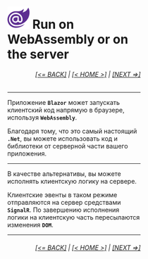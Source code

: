 <div style="width:60%; margin-left:20%;">

# <img src="./images/blazor_logo_transparent.png " width="50" /> Run on WebAssembly or on the server

<div style="text-align:right;">

###### [[<= BACK]](00.1.md) | [[< HOME >]](00.1.md) | [[NEXT =>]](02.md)

</div>

---

Приложение **`Blazor`** может запускать клиентский код напрямую в браузере, используя **`WebAssembly`**.

Благодаря тому, что это самый настоящий **`.Net`**, вы можете использовать код и библиотеки от серверной части вашего приложения.

---

В качестве альтернативы, вы можете исполнять клиентскую логику на сервере.

Клиентские эвенты в таком режиме отправляются на сервер средствами **`SignalR`**. По завершению исполнения логики на клиентскую часть пересылаются изменения **`DOM`**.

---

<div style="text-align:right;">

###### [[<= BACK]](00.1.md) | [[< HOME >]](00.1.md) | [[NEXT =>]](02.md)

</div>

</div>
